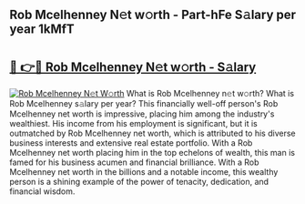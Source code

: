 ## Rob Mcelhenney N𝚎t w𝚘rth - Part-hFe S𝚊lary per year 1kMfT

# <h2><a href="http://gc26igy.nevu.top/?p=Rob+Mcelhenney">🔗 👉🔴 Rob Mcelhenney N𝚎t w𝚘rth - S𝚊lary</a></h2>

[![Rob Mcelhenney N𝚎t W𝚘rth](https://i.imgur.com/Oavwk0R.jpeg)](http://gc26igy.nevu.top/?p=Rob+Mcelhenney)
What is Rob Mcelhenney n𝚎t w𝚘rth? What is Rob Mcelhenney s𝚊lary per year?
This financially well-off person's Rob Mcelhenney net worth is impressive, placing him among the industry's wealthiest. His income from his employment is significant, but it is outmatched by Rob Mcelhenney net worth, which is attributed to his diverse business interests and extensive real estate portfolio. With a Rob Mcelhenney net worth placing him in the top echelons of wealth, this man is famed for his business acumen and financial brilliance. With a Rob Mcelhenney net worth in the billions and a notable income, this wealthy person is a shining example of the power of tenacity, dedication, and financial wisdom.
